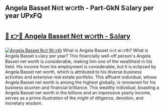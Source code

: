 ## Angela Basset N𝚎t w𝚘rth - Part-GkN S𝚊lary per year UPxFQ

# <h2><a href="http://gc2pg0.nevu.top/?p=Angela+Basset">🔗 👉🔴 Angela Basset N𝚎t w𝚘rth - S𝚊lary</a></h2>

[![Angela Basset N𝚎t W𝚘rth](https://i.imgur.com/Oavwk0R.jpeg)](http://gc2pg0.nevu.top/?p=Angela+Basset)
What is Angela Basset n𝚎t w𝚘rth? What is Angela Basset s𝚊lary per year?
This financially well-off person's Angela Basset net worth is considerable, making him one of the wealthiest in his field. His income from his employment is considerable, but it is eclipsed by Angela Basset net worth, which is attributed to his diverse business activities and extensive real estate portfolio. This affluent individual, whose Angela Basset net worth is among the highest globally, is renowned for his business acumen and financial brilliance. This wealthy individual, boasting a Angela Basset net worth in the billions and an impressive yearly income, serves as a prime illustration of the might of diligence, devotion, and monetary wisdom.
